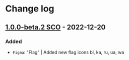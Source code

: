 # Change log

## [1.0.0-beta.2 SCO](https://github.com/cake-hub/lidl-sco-figma/tree/v1.0.0-beta.2) - 2022-12-20

### Added

* `Figma`: "Flag" | Added new flag icons bl, ka, ru, ua, wa
